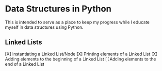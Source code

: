 # Data Structures in Python
This is intended to serve as a place to keep my progress while I educate myself in data structures using Python.

## Linked Lists
[X] Instantiating a Linked List/Node
[X] Printing elements of a Linked List
[X] Adding elements to the beginning of a Linked List
[ ]Adding elements to the end of a Linked List